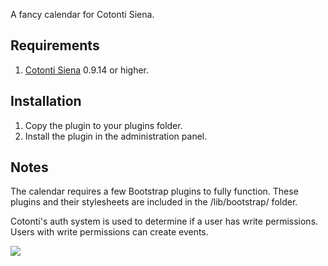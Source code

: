 A fancy calendar for Cotonti Siena.

## Requirements ##
1. [Cotonti Siena](http://www.cotonti.com) 0.9.14 or higher.

## Installation ##
1. Copy the plugin to your plugins folder.
2. Install the plugin in the administration panel.

## Notes ##
The calendar requires a few Bootstrap plugins to fully function. These plugins and their stylesheets are included in the /lib/bootstrap/ folder.

Cotonti's auth system is used to determine if a user has write permissions. Users with write permissions can create events.

![](http://twiebie.com/screenshots/calendar-prev.jpg)